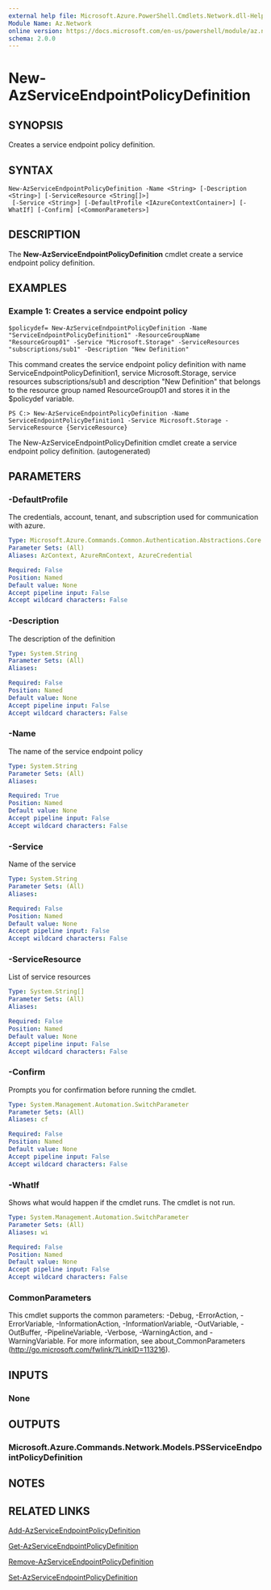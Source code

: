 ```yaml
---
external help file: Microsoft.Azure.PowerShell.Cmdlets.Network.dll-Help.xml
Module Name: Az.Network
online version: https://docs.microsoft.com/en-us/powershell/module/az.network/new-azserviceendpointpolicydefinition
schema: 2.0.0
---
```


# New-AzServiceEndpointPolicyDefinition

## SYNOPSIS
Creates a service endpoint policy definition.

## SYNTAX

```
New-AzServiceEndpointPolicyDefinition -Name <String> [-Description <String>] [-ServiceResource <String[]>]
 [-Service <String>] [-DefaultProfile <IAzureContextContainer>] [-WhatIf] [-Confirm] [<CommonParameters>]
```

## DESCRIPTION
The **New-AzServiceEndpointPolicyDefinition** cmdlet create a service endpoint policy definition.

## EXAMPLES

### Example 1: Creates a service endpoint policy
```
$policydef= New-AzServiceEndpointPolicyDefinition -Name "ServiceEndpointPolicyDefinition1" -ResourceGroupName "ResourceGroup01" -Service "Microsoft.Storage" -ServiceResources "subscriptions/sub1" -Description "New Definition"
```

This command creates the service endpoint policy definition with name ServiceEndpointPolicyDefinition1,  service Microsoft.Storage, service resources subscriptions/sub1 and 
description "New Definition" that belongs to the resource group named ResourceGroup01 and stores it in the $policydef variable.

```
PS C:> New-AzServiceEndpointPolicyDefinition -Name ServiceEndpointPolicyDefinition1 -Service Microsoft.Storage -ServiceResource {ServiceResource}
```

The New-AzServiceEndpointPolicyDefinition cmdlet create a service endpoint policy definition. (autogenerated)

## PARAMETERS

### -DefaultProfile
The credentials, account, tenant, and subscription used for communication with azure.

```yaml
Type: Microsoft.Azure.Commands.Common.Authentication.Abstractions.Core.IAzureContextContainer
Parameter Sets: (All)
Aliases: AzContext, AzureRmContext, AzureCredential

Required: False
Position: Named
Default value: None
Accept pipeline input: False
Accept wildcard characters: False
```

### -Description
The description of the definition

```yaml
Type: System.String
Parameter Sets: (All)
Aliases:

Required: False
Position: Named
Default value: None
Accept pipeline input: False
Accept wildcard characters: False
```

### -Name
The name of the service endpoint policy

```yaml
Type: System.String
Parameter Sets: (All)
Aliases:

Required: True
Position: Named
Default value: None
Accept pipeline input: False
Accept wildcard characters: False
```

### -Service
Name of the service

```yaml
Type: System.String
Parameter Sets: (All)
Aliases:

Required: False
Position: Named
Default value: None
Accept pipeline input: False
Accept wildcard characters: False
```

### -ServiceResource
List of service resources

```yaml
Type: System.String[]
Parameter Sets: (All)
Aliases:

Required: False
Position: Named
Default value: None
Accept pipeline input: False
Accept wildcard characters: False
```

### -Confirm
Prompts you for confirmation before running the cmdlet.

```yaml
Type: System.Management.Automation.SwitchParameter
Parameter Sets: (All)
Aliases: cf

Required: False
Position: Named
Default value: None
Accept pipeline input: False
Accept wildcard characters: False
```

### -WhatIf
Shows what would happen if the cmdlet runs. The cmdlet is not run.

```yaml
Type: System.Management.Automation.SwitchParameter
Parameter Sets: (All)
Aliases: wi

Required: False
Position: Named
Default value: None
Accept pipeline input: False
Accept wildcard characters: False
```

### CommonParameters
This cmdlet supports the common parameters: -Debug, -ErrorAction, -ErrorVariable, -InformationAction, -InformationVariable, -OutVariable, -OutBuffer, -PipelineVariable, -Verbose, -WarningAction, and -WarningVariable. For more information, see about_CommonParameters (http://go.microsoft.com/fwlink/?LinkID=113216).

## INPUTS

### None

## OUTPUTS

### Microsoft.Azure.Commands.Network.Models.PSServiceEndpointPolicyDefinition

## NOTES

## RELATED LINKS

[Add-AzServiceEndpointPolicyDefinition](./Add-AzServiceEndpointPolicyDefinition.md)

[Get-AzServiceEndpointPolicyDefinition](./Get-AzServiceEndpointPolicyDefinition.md)

[Remove-AzServiceEndpointPolicyDefinition](./Remove-AzServiceEndpointPolicyDefinition.md)

[Set-AzServiceEndpointPolicyDefinition](./Set-AzServiceEndpointPolicyDefinition.md)
